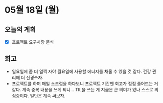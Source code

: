 # 05월 18일 (월)

## 오늘의 계획

- [x] 프로젝트 요구사항 분석

## 회고

- 일요일에 좀 더 일찍 자야 월요일에 사용할 에너지를 채울 수 있을 것 같다. 건강 관리에 더 신경쓰자.
- 프로젝트를 하며 매일 스크럼을 하다보니 프로젝트 기간엔 회고가 점점 줄어드는 거 같다. 계속 중복 내용을 쓰게 되니... TIL을 쓰는 게 지금은 큰 의미가 있나 스스로 의심중이다. 일단은 계속 써보자.
